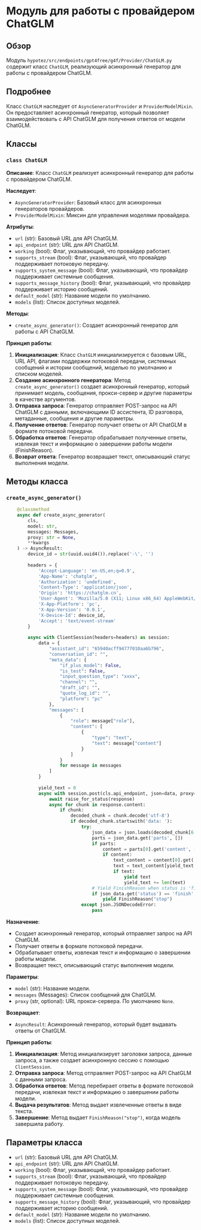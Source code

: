 # Модуль для работы с провайдером ChatGLM

## Обзор

Модуль `hypotez/src/endpoints/gpt4free/g4f/Provider/ChatGLM.py` содержит класс `ChatGLM`, реализующий асинхронный генератор для работы с провайдером ChatGLM. 

## Подробнее

Класс `ChatGLM` наследует от `AsyncGeneratorProvider` и `ProviderModelMixin`. Он предоставляет асинхронный генератор, который позволяет взаимодействовать с API ChatGLM для получения ответов от модели ChatGLM.  

## Классы

### `class ChatGLM`

**Описание**: Класс `ChatGLM` реализует асинхронный генератор для работы с провайдером ChatGLM.

**Наследует**:
- `AsyncGeneratorProvider`:  Базовый класс для асинхронных генераторов провайдеров.
- `ProviderModelMixin`:  Миксин для управления моделями провайдера.

**Атрибуты**:

- `url` (str):  Базовый URL для API ChatGLM.
- `api_endpoint` (str):  URL для API ChatGLM.
- `working` (bool):  Флаг, указывающий, что провайдер работает.
- `supports_stream` (bool):  Флаг, указывающий, что провайдер поддерживает потоковую передачу.
- `supports_system_message` (bool):  Флаг, указывающий, что провайдер поддерживает системные сообщения.
- `supports_message_history` (bool):  Флаг, указывающий, что провайдер поддерживает историю сообщений.
- `default_model` (str):  Название модели по умолчанию.
- `models` (list):  Список доступных моделей.

**Методы**:

- `create_async_generator()`:  Создает асинхронный генератор для работы с API ChatGLM.

**Принцип работы**:

1. **Инициализация**:  Класс `ChatGLM` инициализируется с базовым URL, URL API, флагами поддержки потоковой передачи, системных сообщений и истории сообщений, моделью по умолчанию и списком моделей.
2. **Создание асинхронного генератора**:  Метод `create_async_generator()` создает асинхронный генератор, который принимает модель, сообщения, прокси-сервер и другие параметры в качестве аргументов.
3. **Отправка запроса**:  Генератор отправляет POST-запрос на API ChatGLM с данными, включающими ID ассистента, ID разговора, метаданные, сообщения и другие параметры.
4. **Получение ответов**:  Генератор получает ответы от API ChatGLM в формате потоковой передачи.
5. **Обработка ответов**:  Генератор обрабатывает полученные ответы, извлекая текст и  информацию о завершении работы модели (FinishReason).
6. **Возврат ответа**:  Генератор возвращает текст,  описывающий статус выполнения модели.


## Методы класса

### `create_async_generator()`

```python
    @classmethod
    async def create_async_generator(
        cls,
        model: str,
        messages: Messages,
        proxy: str = None,
        **kwargs
    ) -> AsyncResult:
        device_id = str(uuid.uuid4()).replace('-\', '')
        
        headers = {
            'Accept-Language': 'en-US,en;q=0.9',
            'App-Name': 'chatglm',
            'Authorization': 'undefined',
            'Content-Type': 'application/json',
            'Origin': 'https://chatglm.cn',
            'User-Agent': 'Mozilla/5.0 (X11; Linux x86_64) AppleWebKit/537.36 (KHTML, like Gecko) Chrome/131.0.0.0 Safari/537.36',
            'X-App-Platform': 'pc',
            'X-App-Version': '0.0.1',
            'X-Device-Id': device_id,
            'Accept': 'text/event-stream'
        }
        
        async with ClientSession(headers=headers) as session:
            data = {
                "assistant_id": "65940acff94777010aa6b796",
                "conversation_id": "",
                "meta_data": {
                    "if_plus_model": False,
                    "is_test": False,
                    "input_question_type": "xxxx",
                    "channel": "",
                    "draft_id": "",
                    "quote_log_id": "",
                    "platform": "pc"
                },
                "messages": [
                    {
                        "role": message["role"],
                        "content": [
                            {
                                "type": "text",
                                "text": message["content"]
                            }
                        ]
                    }
                    for message in messages
                ]
            }
            
            yield_text = 0
            async with session.post(cls.api_endpoint, json=data, proxy=proxy) as response:
                await raise_for_status(response)
                async for chunk in response.content:
                    if chunk:
                        decoded_chunk = chunk.decode('utf-8')
                        if decoded_chunk.startswith('data: '):
                            try:
                                json_data = json.loads(decoded_chunk[6:])
                                parts = json_data.get('parts', [])
                                if parts:
                                    content = parts[0].get('content', [])
                                    if content:
                                        text_content = content[0].get('text', '')
                                        text = text_content[yield_text:]
                                        if text:
                                            yield text
                                            yield_text += len(text)
                                # Yield FinishReason when status is 'finish'
                                if json_data.get('status') == 'finish':
                                    yield FinishReason("stop")
                            except json.JSONDecodeError:
                                pass

```

**Назначение**: 
- Создает асинхронный генератор, который отправляет запрос на API ChatGLM.
- Получает ответы в формате потоковой передачи.
- Обрабатывает ответы, извлекая текст и  информацию о завершении работы модели.
- Возвращает текст,  описывающий статус выполнения модели.

**Параметры**:
- `model` (str):  Название модели.
- `messages` (Messages):  Список сообщений для ChatGLM.
- `proxy` (str, optional):  URL прокси-сервера. По умолчанию `None`.

**Возвращает**:
- `AsyncResult`:  Асинхронный генератор, который будет выдавать ответы от ChatGLM.

**Принцип работы**:

1. **Инициализация**:  Метод инициализирует заголовки запроса, данные запроса, а также создает асинхронную сессию с помощью `ClientSession`.
2. **Отправка запроса**:  Метод отправляет POST-запрос на API ChatGLM с данными запроса.
3. **Обработка ответов**:  Метод перебирает ответы в формате потоковой передачи, извлекая текст и информацию о завершении работы модели.
4. **Выдача результатов**:  Метод выдает извлеченные ответы в виде текста.
5. **Завершение**:  Метод выдает `FinishReason("stop")`, когда модель завершила работу.


## Параметры класса

- `url` (str):  Базовый URL для API ChatGLM.
- `api_endpoint` (str):  URL для API ChatGLM.
- `working` (bool):  Флаг, указывающий, что провайдер работает.
- `supports_stream` (bool):  Флаг, указывающий, что провайдер поддерживает потоковую передачу.
- `supports_system_message` (bool):  Флаг, указывающий, что провайдер поддерживает системные сообщения.
- `supports_message_history` (bool):  Флаг, указывающий, что провайдер поддерживает историю сообщений.
- `default_model` (str):  Название модели по умолчанию.
- `models` (list):  Список доступных моделей.